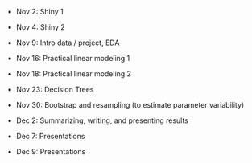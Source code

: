 - Nov 2: Shiny 1
- Nov 4: Shiny 2

- Nov 9: Intro data / project, EDA

- Nov 16: Practical linear modeling 1 
- Nov 18: Practical linear modeling 2 

- Nov 23: Decision Trees

- Nov 30: Bootstrap and resampling (to estimate parameter variability)
- Dec 2: Summarizing, writing, and presenting results

- Dec 7: Presentations
- Dec 9: Presentations
